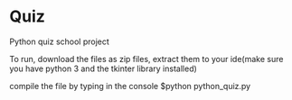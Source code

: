 # Quiz
Python quiz school project

To run, download  the files as zip files, extract them to your ide(make sure you have python 3 and the tkinter library installed)

compile the file by typing in the console $python python_quiz.py

